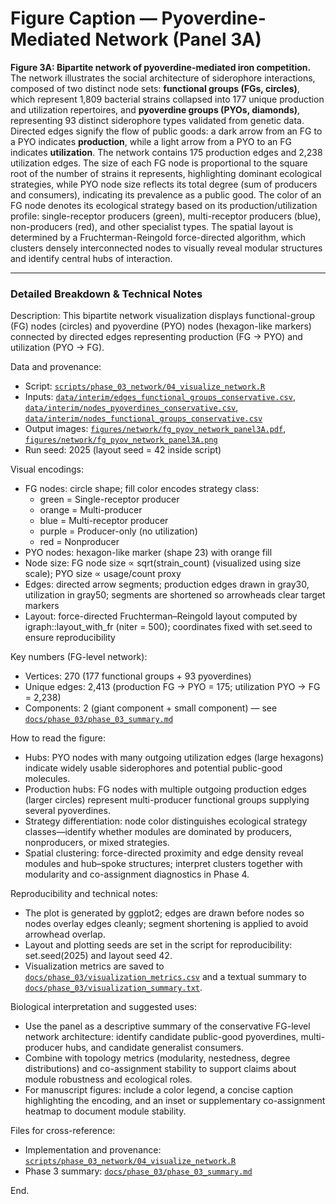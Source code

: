 # Figure Caption — Pyoverdine-Mediated Network (Panel 3A)

**Figure 3A: Bipartite network of pyoverdine-mediated iron competition.** The network illustrates the social architecture of siderophore interactions, composed of two distinct node sets: **functional groups (FGs, circles)**, which represent 1,809 bacterial strains collapsed into 177 unique production and utilization repertoires, and **pyoverdine groups (PYOs, diamonds)**, representing 93 distinct siderophore types validated from genetic data. Directed edges signify the flow of public goods: a dark arrow from an FG to a PYO indicates **production**, while a light arrow from a PYO to an FG indicates **utilization**. The network contains 175 production edges and 2,238 utilization edges. The size of each FG node is proportional to the square root of the number of strains it represents, highlighting dominant ecological strategies, while PYO node size reflects its total degree (sum of producers and consumers), indicating its prevalence as a public good. The color of an FG node denotes its ecological strategy based on its production/utilization profile: single-receptor producers (green), multi-receptor producers (blue), non-producers (red), and other specialist types. The spatial layout is determined by a Fruchterman-Reingold force-directed algorithm, which clusters densely interconnected nodes to visually reveal modular structures and identify central hubs of interaction.

---

### Detailed Breakdown & Technical Notes

Description:
This bipartite network visualization displays functional-group (FG) nodes (circles) and pyoverdine (PYO) nodes (hexagon-like markers) connected by directed edges representing production (FG → PYO) and utilization (PYO → FG).

Data and provenance:
- Script: [`scripts/phase_03_network/04_visualize_network.R`](scripts/phase_03_network/04_visualize_network.R:1)
- Inputs: [`data/interim/edges_functional_groups_conservative.csv`](data/interim/edges_functional_groups_conservative.csv:1), [`data/interim/nodes_pyoverdines_conservative.csv`](data/interim/nodes_pyoverdines_conservative.csv:1), [`data/interim/nodes_functional_groups_conservative.csv`](data/interim/nodes_functional_groups_conservative.csv:1)
- Output images: [`figures/network/fg_pyov_network_panel3A.pdf`](figures/network/fg_pyov_network_panel3A.pdf:1), [`figures/network/fg_pyov_network_panel3A.png`](figures/network/fg_pyov_network_panel3A.png:1)
- Run seed: 2025 (layout seed = 42 inside script)

Visual encodings:
- FG nodes: circle shape; fill color encodes strategy class:
  * green = Single-receptor producer
  * orange = Multi-producer
  * blue = Multi-receptor producer
  * purple = Producer-only (no utilization)
  * red = Nonproducer
- PYO nodes: hexagon-like marker (shape 23) with orange fill
- Node size: FG node size ∝ sqrt(strain_count) (visualized using size scale); PYO size ∝ usage/count proxy
- Edges: directed arrow segments; production edges drawn in gray30, utilization in gray50; segments are shortened so arrowheads clear target markers
- Layout: force-directed Fruchterman–Reingold layout computed by igraph::layout_with_fr (niter = 500); coordinates fixed with set.seed to ensure reproducibility

Key numbers (FG-level network):
- Vertices: 270 (177 functional groups + 93 pyoverdines)
- Unique edges: 2,413 (production FG → PYO = 175; utilization PYO → FG = 2,238)
- Components: 2 (giant component + small component) — see [`docs/phase_03/phase_03_summary.md`](docs/phase_03/phase_03_summary.md:1)

How to read the figure:
- Hubs: PYO nodes with many outgoing utilization edges (large hexagons) indicate widely usable siderophores and potential public-good molecules.
- Production hubs: FG nodes with multiple outgoing production edges (larger circles) represent multi-producer functional groups supplying several pyoverdines.
- Strategy differentiation: node color distinguishes ecological strategy classes—identify whether modules are dominated by producers, nonproducers, or mixed strategies.
- Spatial clustering: force-directed proximity and edge density reveal modules and hub–spoke structures; interpret clusters together with modularity and co-assignment diagnostics in Phase 4.

Reproducibility and technical notes:
- The plot is generated by ggplot2; edges are drawn before nodes so nodes overlay edges cleanly; segment shortening is applied to avoid arrowhead overlap.
- Layout and plotting seeds are set in the script for reproducibility: set.seed(2025) and layout seed 42.
- Visualization metrics are saved to [`docs/phase_03/visualization_metrics.csv`](docs/phase_03/visualization_metrics.csv:1) and a textual summary to [`docs/phase_03/visualization_summary.txt`](docs/phase_03/visualization_summary.txt:1).

Biological interpretation and suggested uses:
- Use the panel as a descriptive summary of the conservative FG-level network architecture: identify candidate public-good pyoverdines, multi-producer hubs, and candidate generalist consumers.
- Combine with topology metrics (modularity, nestedness, degree distributions) and co-assignment stability to support claims about module robustness and ecological roles.
- For manuscript figures: include a color legend, a concise caption highlighting the encoding, and an inset or supplementary co-assignment heatmap to document module stability.

Files for cross-reference:
- Implementation and provenance: [`scripts/phase_03_network/04_visualize_network.R`](scripts/phase_03_network/04_visualize_network.R:1)
- Phase 3 summary: [`docs/phase_03/phase_03_summary.md`](docs/phase_03/phase_03_summary.md:1)

End.